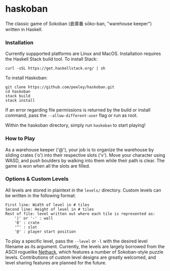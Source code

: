 # haskoban
The classic game of Sokoban (倉庫番 sōko-ban, "warehouse keeper") written in Haskell.

### Installation
Currently suppported platforms are Linux and MacOS. Installation requires the Haskell Stack build tool. To install Stack:
```
curl -sSL https://get.haskellstack.org/ | sh
```
To install Haskoban:
```
git clone https://github.com/peeley/haskoban.git
cd haskoban
stack build
stack install
```
If an error regarding file permissions is returned by the build or install command, pass the `--allow-different-user`
flag or run as root.

Within the haskoban directory, simply run `haskoban` to start playing!

### How to Play
As a warehouse keeper ('@'), your job is to organize the warehouse by sliding crates ('o') into their 
respective slots ('v'). Move your character using WASD, and push boulders by walking 
into them while their path is clear. The game is won when all the slots are filled.

### Options & Custom Levels
All levels are stored in plaintext in the `levels/` directory. Custom levels can be written in the following
format:
```
First line: Width of level in # tiles
Second line: Height of level in # tiles
Rest of file: level written out where each tile is represented as:
    '|' or '-' : wall
    '0' : crate
    '^' : slot
    '@' : player start position
```
To play a specific level, pass the `--level` or `-l` with the desired level filename as its argument.
Currently, the levels are largely borrowed from the ASCII roguelike [Nethack](https://www.nethack.org/),
which features a number of Sokoban-style puzzle levels. Contributions of custom level designs are greatly welcomed,
and level sharing features are planned for the future.
